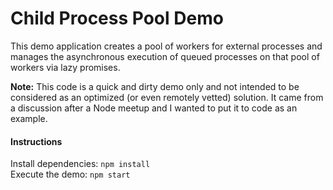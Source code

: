 # Child Process Pool Demo

This demo application creates a pool of workers for external processes and manages the asynchronous execution of queued processes on that pool of workers via lazy promises.

__Note:__ This code is a quick and dirty demo only and not intended to be considered as an optimized (or even remotely vetted) solution. It came from a discussion after a Node meetup and I wanted to put it to code as an example.

#### Instructions
Install dependencies: `npm install`  
Execute the demo: `npm start`
